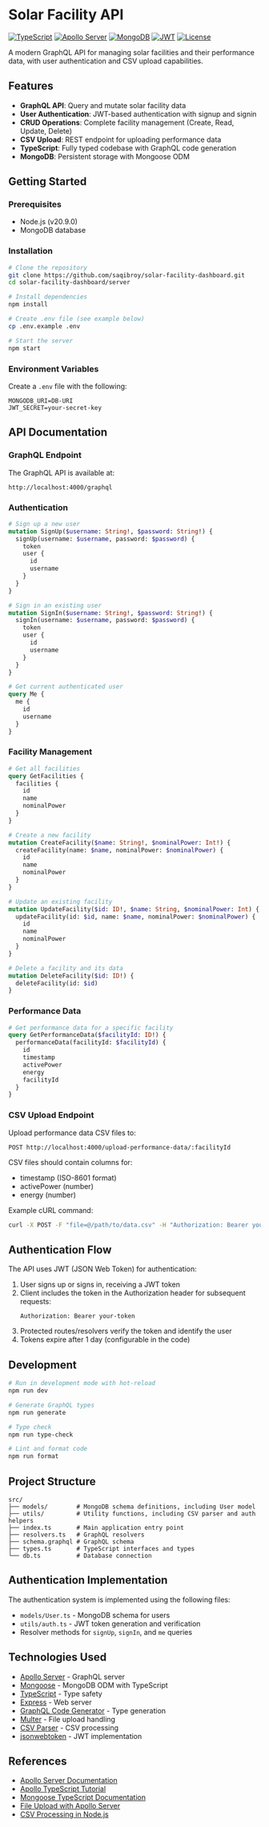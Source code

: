 # Solar Facility API

[![TypeScript](https://img.shields.io/badge/TypeScript-5.8.2-blue.svg)](https://www.typescriptlang.org/)
[![Apollo Server](https://img.shields.io/badge/Apollo%20Server-4.11.3-blueviolet.svg)](https://www.apollographql.com/docs/apollo-server/)
[![MongoDB](https://img.shields.io/badge/MongoDB-Mongoose-green.svg)](https://mongoosejs.com/)
[![JWT](https://img.shields.io/badge/Authentication-JWT-yellow.svg)](https://jwt.io/)
[![License](https://img.shields.io/badge/License-ISC-yellow.svg)](https://opensource.org/licenses/ISC)

A modern GraphQL API for managing solar facilities and their performance data, with user authentication and CSV upload capabilities.

## Features

- **GraphQL API**: Query and mutate solar facility data
- **User Authentication**: JWT-based authentication with signup and signin
- **CRUD Operations**: Complete facility management (Create, Read, Update, Delete)
- **CSV Upload**: REST endpoint for uploading performance data
- **TypeScript**: Fully typed codebase with GraphQL code generation
- **MongoDB**: Persistent storage with Mongoose ODM

## Getting Started

### Prerequisites

- Node.js (v20.9.0)
- MongoDB database

### Installation

```bash
# Clone the repository
git clone https://github.com/saqibroy/solar-facility-dashboard.git
cd solar-facility-dashboard/server

# Install dependencies
npm install

# Create .env file (see example below)
cp .env.example .env

# Start the server
npm start
```

### Environment Variables

Create a `.env` file with the following:

```
MONGODB_URI=DB-URI
JWT_SECRET=your-secret-key
```

## API Documentation

### GraphQL Endpoint

The GraphQL API is available at:
```
http://localhost:4000/graphql
```

### Authentication

```graphql
# Sign up a new user
mutation SignUp($username: String!, $password: String!) {
  signUp(username: $username, password: $password) {
    token
    user {
      id
      username
    }
  }
}

# Sign in an existing user
mutation SignIn($username: String!, $password: String!) {
  signIn(username: $username, password: $password) {
    token
    user {
      id
      username
    }
  }
}

# Get current authenticated user
query Me {
  me {
    id
    username
  }
}
```

### Facility Management

```graphql
# Get all facilities
query GetFacilities {
  facilities {
    id
    name
    nominalPower
  }
}

# Create a new facility
mutation CreateFacility($name: String!, $nominalPower: Int!) {
  createFacility(name: $name, nominalPower: $nominalPower) {
    id
    name
    nominalPower
  }
}

# Update an existing facility
mutation UpdateFacility($id: ID!, $name: String, $nominalPower: Int) {
  updateFacility(id: $id, name: $name, nominalPower: $nominalPower) {
    id
    name
    nominalPower
  }
}

# Delete a facility and its data
mutation DeleteFacility($id: ID!) {
  deleteFacility(id: $id)
}
```

### Performance Data

```graphql
# Get performance data for a specific facility
query GetPerformanceData($facilityId: ID!) {
  performanceData(facilityId: $facilityId) {
    id
    timestamp
    activePower
    energy
    facilityId
  }
}
```

### CSV Upload Endpoint

Upload performance data CSV files to:
```
POST http://localhost:4000/upload-performance-data/:facilityId
```

CSV files should contain columns for:
- timestamp (ISO-8601 format)
- activePower (number)
- energy (number)

Example cURL command:
```bash
curl -X POST -F "file=@/path/to/data.csv" -H "Authorization: Bearer your-token" http://localhost:4000/upload-performance-data/your-facility-id
```

## Authentication Flow

The API uses JWT (JSON Web Token) for authentication:

1. User signs up or signs in, receiving a JWT token
2. Client includes the token in the Authorization header for subsequent requests:
   ```
   Authorization: Bearer your-token
   ```
3. Protected routes/resolvers verify the token and identify the user
4. Tokens expire after 1 day (configurable in the code)

## Development

```bash
# Run in development mode with hot-reload
npm run dev

# Generate GraphQL types
npm run generate

# Type check
npm run type-check

# Lint and format code
npm run format
```

## Project Structure

```
src/
├── models/        # MongoDB schema definitions, including User model
├── utils/         # Utility functions, including CSV parser and auth helpers
├── index.ts       # Main application entry point
├── resolvers.ts   # GraphQL resolvers
├── schema.graphql # GraphQL schema
├── types.ts       # TypeScript interfaces and types
└── db.ts          # Database connection
```

## Authentication Implementation

The authentication system is implemented using the following files:

- `models/User.ts` - MongoDB schema for users
- `utils/auth.ts` - JWT token generation and verification
- Resolver methods for `signUp`, `signIn`, and `me` queries


## Technologies Used

- [Apollo Server](https://github.com/apollographql/apollo-server) - GraphQL server
- [Mongoose](https://mongoosejs.com/docs/typescript.html) - MongoDB ODM with TypeScript
- [TypeScript](https://www.typescriptlang.org/) - Type safety
- [Express](https://expressjs.com/) - Web server
- [GraphQL Code Generator](https://the-guild.dev/graphql/codegen) - Type generation
- [Multer](https://github.com/expressjs/multer) - File upload handling
- [CSV Parser](https://github.com/mafintosh/csv-parser) - CSV processing
- [jsonwebtoken](https://github.com/auth0/node-jsonwebtoken) - JWT implementation

## References

- [Apollo Server Documentation](https://github.com/apollographql/apollo-server)
- [Apollo TypeScript Tutorial](https://www.apollographql.com/tutorials/intro-typescript)
- [Mongoose TypeScript Documentation](https://mongoosejs.com/docs/typescript.html)
- [File Upload with Apollo Server](https://www.apollographql.com/blog/backend/file-uploads/file-upload-best-practices/)
- [CSV Processing in Node.js](https://csv.js.org/parse/)